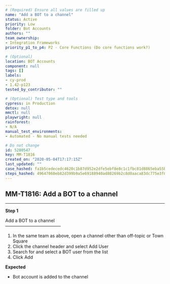 ```yaml
---
# (Required) Ensure all values are filled up
name: "Add a BOT to a channel"
status: Active
priority: Low
folder: Bot Accounts
authors: ""
team_ownership: 
- Integration Frameworks
priority_p1_to_p4: P2 - Core Functions (Do core functions work?)

# (Optional)
location: BOT Accounts
component: null
tags: []
labels: 
- cy-prod
- 1.42-p123
tested_by_contributor: ""

# (Optional) Test type and tools
cypress: in Production
detox: null
mmctl: null
playwright: null
rainforest: 
- N/A
manual_test_environments:
- Automated - No manual tests needed

# Do not change
id: 5280547
key: MM-T1816
created_on: "2020-05-04T17:17:15Z"
last_updated: ""
case_hashed: fa1b5cedecedc4620c1b87d952e2dfe5ebf8e8c1c1fbc81d8865eba55b4cfe86d4c4ee94a855ede7cad47df53ebb63f3
steps_hashed: 49647060eb82d399b9a5e69188940ad80269b2c8d0aaca83dc775e3f8b908181cd5c5e7e54208208be7f93c5b5b3fd98
---
```


<!-- (Auto-generated) Based on frontmatter's "key" and "name" -->

## MM-T1816: Add a BOT to a channel

---

**Step 1**

Add a BOT to a channel\
–––––––––––––––––––––––––

1. In the same team as above, open a channel other than off-topic or Town Square
2. Click the channel header and select Add User
3. Search for and select a BOT user from the list
4. Click Add

**Expected**

- Bot account is added to the channel
